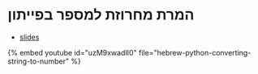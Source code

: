 # המרת מחרוזת למספר בפייתון


* [slides](https://code-maven.com/slides/python-programming/is-it-a-number)

{% embed youtube id="uzM9xwadII0" file="hebrew-python-converting-string-to-number" %}

